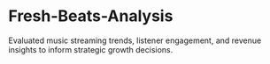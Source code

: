 # Fresh-Beats-Analysis
Evaluated music streaming trends, listener engagement, and revenue insights to inform strategic growth decisions.
